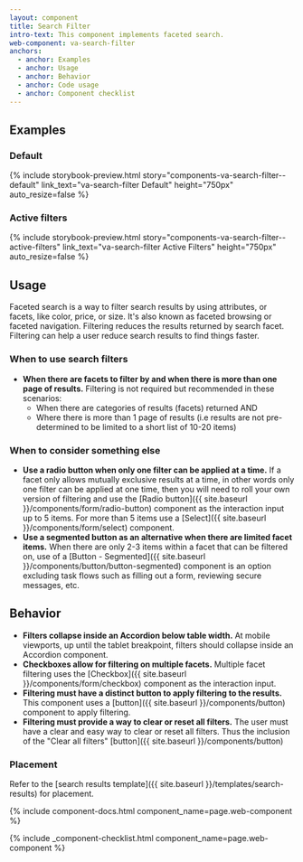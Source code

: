 ```yaml
---
layout: component
title: Search Filter
intro-text: This component implements faceted search.
web-component: va-search-filter
anchors:
  - anchor: Examples
  - anchor: Usage
  - anchor: Behavior
  - anchor: Code usage
  - anchor: Component checklist
---
```


## Examples

### Default

{% include storybook-preview.html story="components-va-search-filter--default" link_text="va-search-filter Default" height="750px" auto_resize=false %}

### Active filters

{% include storybook-preview.html story="components-va-search-filter--active-filters" link_text="va-search-filter Active Filters" height="750px" auto_resize=false %}

## Usage

Faceted search is a way to filter search results by using attributes, or facets, like color, price, or size. It's also known as faceted browsing or faceted navigation. Filtering reduces the results returned by search facet. Filtering can help a user reduce search results to find things faster.

### When to use search filters

* **When there are facets to filter by and when there is more than one page of results.** Filtering is not required but recommended in these scenarios:
  * When there are categories of results (facets) returned AND
  * Where there is more than 1 page of results (i.e results are not pre-determined to be limited to a short list of 10-20 items)

### When to consider something else

* **Use a radio button when only one filter can be applied at a time.** If a facet only allows mutually exclusive results at a time, in other words only one filter can be applied at one time, then you will need to roll your own version of filtering and use the [Radio button]({{ site.baseurl }}/components/form/radio-button) component as the interaction input up to 5 items. For more than 5 items use a [Select]({{ site.baseurl }}/components/form/select) component.
* **Use a segmented button as an alternative when there are limited facet items.** When there are only 2-3 items within a facet that can be filtered on, use of a [Button - Segmented]({{ site.baseurl }}/components/button/button-segmented) component is an option excluding task flows such as filling out a form, reviewing secure messages, etc.

## Behavior

* **Filters collapse inside an Accordion below table width.** At mobile viewports, up until the tablet breakpoint, filters should collapse inside an Accordion component.
* **Checkboxes allow for filtering on multiple facets.** Multiple facet filtering uses the [Checkbox]({{ site.baseurl }}/components/form/checkbox) component as the interaction input.
* **Filtering must have a distinct button to apply filtering to the results.** This component uses a [button]({{ site.baseurl }}/components/button) component to apply filtering.
* **Filtering must provide a way to clear or reset all filters.** The user must have a clear and easy way to clear or reset all filters. Thus the inclusion of the "Clear all filters" [button]({{ site.baseurl }}/components/button)

### Placement

Refer to the [search results template]({{ site.baseurl }}/templates/search-results) for placement.

{% include component-docs.html component_name=page.web-component %}

{% include _component-checklist.html component_name=page.web-component %}